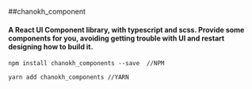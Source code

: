 ##chanokh_component

#### A React UI Component library, with typescript and scss. Provide some components for you, avoiding getting trouble with UI and restart designing how to build it.

`
npm install chanokh_components --save  //NPM
`  

`
yarn add chanokh_components //YARN
`
